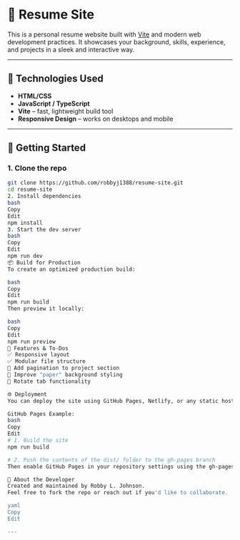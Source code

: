 # 💼 Resume Site

This is a personal resume website built with [Vite](https://vitejs.dev/) and modern web development practices. It showcases your background, skills, experience, and projects in a sleek and interactive way.

---

## 🔧 Technologies Used

- **HTML/CSS**
- **JavaScript / TypeScript**
- **Vite** – fast, lightweight build tool
- **Responsive Design** – works on desktops and mobile

---

## 🚀 Getting Started

### 1. Clone the repo

```bash
git clone https://github.com/robbyj1388/resume-site.git
cd resume-site
2. Install dependencies
bash
Copy
Edit
npm install
3. Start the dev server
bash
Copy
Edit
npm run dev
📦 Build for Production
To create an optimized production build:

bash
Copy
Edit
npm run build
Then preview it locally:

bash
Copy
Edit
npm run preview
📝 Features & To-Dos
✅ Responsive layout
✅ Modular file structure
🔄 Add pagination to project section
🔄 Improve "paper" background styling
🔄 Rotate tab functionality

🌐 Deployment
You can deploy the site using GitHub Pages, Netlify, or any static host.

GitHub Pages Example:
bash
Copy
Edit
# 1. Build the site
npm run build

# 2. Push the contents of the dist/ folder to the gh-pages branch
Then enable GitHub Pages in your repository settings using the gh-pages branch as the source.

🙋 About the Developer
Created and maintained by Robby L. Johnson.
Feel free to fork the repo or reach out if you'd like to collaborate.

yaml
Copy
Edit

---